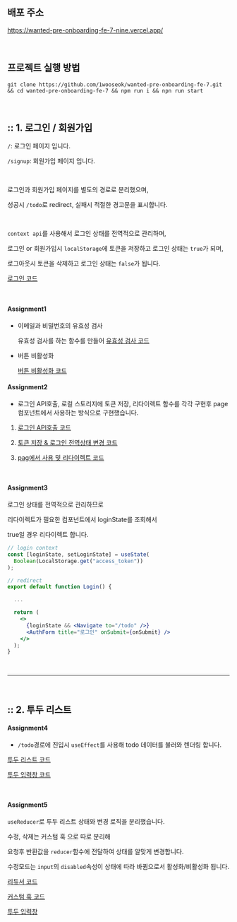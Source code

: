 ## 배포 주소

<a href="https://wanted-pre-onboarding-fe-7-nine.vercel.app/" targe="_blank">https://wanted-pre-onboarding-fe-7-nine.vercel.app/</a>

<br />

## 프로젝트 실행 방법

```shell
git clone https://github.com/1wooseok/wanted-pre-onboarding-fe-7.git && cd wanted-pre-onboarding-fe-7 && npm run i && npn run start
```

<br />

## :: 1. 로그인 / 회원가입

`/`: 로그인 페이지 입니다.

`/signup`: 회원가입 페이지 입니다.

  <br/>

로그인과 회원가입 페이지를 별도의 경로로 분리했으며,

성공시 `/todo`로 redirect, 실패시 적절한 경고문을 표시합니다.

<br />

`context api`를 사용해서 로그인 상태를 전역적으로 관리하며,

로그인 or 회원가입시 `localStorage`에 토큰을 저장하고 로그인 상태는 `true`가 되며,

로그아웃시 토큰을 삭제하고 로그인 상태는 `false`가 됩니다.

<a href="https://github.com/1wooseok/wanted-pre-onboarding-fe-7/blob/main/src/context/LoginContext.jsx#:~:text=const-,actions,-%3D%20useMemo(">로그인 코드</a>

<br />

#### Assignment1

- 이메일과 비밀번호의 유효성 검사

  유효성 검사를 하는 함수를 만들어
  <a href="https://github.com/1wooseok/wanted-pre-onboarding-fe-7/blob/main/src/utils/validateFormData.js">유효성 검사 코드</a>

- 버튼 비활성화

  <a href="https://github.com/1wooseok/wanted-pre-onboarding-fe-7/blob/main/src/components/Form/AuthForm.jsx">버튼 비활성화 코드</a>

#### Assignment2

- 로그인 API호출, 로컬 스토리지에 토큰 저장, 리다이렉트 함수를 각각 구현후
  page컴포넌트에서 사용하는 방식으로 구현했습니다.

1.  <a href="https://github.com/1wooseok/wanted-pre-onboarding-fe-7/blob/main/src/api/actions/loginAction.js">로그인 API호출 코드</a>

2.  <a href="https://github.com/1wooseok/wanted-pre-onboarding-fe-7/blob/main/src/context/LoginContext.jsx#:~:text=%3D%3E%20(%7B-,login,-(token)">토큰 저장 & 로그인 전역상태 변경 코드</a>

3.  <a href="https://github.com/1wooseok/wanted-pre-onboarding-fe-7/blob/main/src/pages/Login.jsx">pag에서 사용 및 리다이렉트 코드</a>

<br />

#### Assignment3

로그인 상태를 전역적으로 관리하므로

리다이렉트가 필요한 컴포넌트에서 loginState를 조회해서

true일 경우 리다이렉트 합니다.

```jsx
// login context
const [loginState, setLoginState] = useState(
  Boolean(LocalStorage.get("access_token"))
);
```

```jsx
// redirect
export default function Login() {

  ...

  return (
    <>
      {loginState && <Navigate to="/todo" />}
      <AuthForm title="로그인" onSubmit={onSubmit} />
    </>
  );
}
```

<br />

---

<br />

## :: 2. 투두 리스트

#### Assignment4

- `/todo`경로에 진입시 `useEffect`를 사용해 todo 데이터를 불러와 렌더링 합니다.

<a href="https://github.com/1wooseok/wanted-pre-onboarding-fe-7/blob/main/src/pages/Todos.jsx#:~:text=//%20init-,useEffect,-(()">투두 리스트 코드</a>

<a href="https://github.com/1wooseok/wanted-pre-onboarding-fe-7/blob/main/src/components/Todo/TodoItem.jsx">투두 입력창 코드</a>

<br />

#### Assignment5

`useReducer`로 투두 리스트 상태와 변경 로직을 분리했습니다.

수정, 삭제는 커스텀 훅 으로 따로 분리해

요청후 반환값을 `reducer`함수에 전달하여 상태를 알맞게 변경합니다.

수정모드는 `input`의 `disabled`속성이 상태에 따라 바뀜으로서 활성화/비활성화 됩니다.

<a href="https://github.com/1wooseok/wanted-pre-onboarding-fe-7/blob/main/src/utils/todoReducer.jsx">리듀서 코드</a>

<a href="https://github.com/1wooseok/wanted-pre-onboarding-fe-7/tree/main/src/hooks/todos">커스텀 훅 코드</a>

<a href="https://github.com/1wooseok/wanted-pre-onboarding-fe-7/blob/main/src/components/Todo/TodoItem.jsx">투두 입력창</a>
